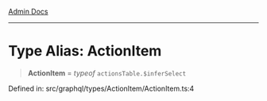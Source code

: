 [Admin Docs](/)

***

# Type Alias: ActionItem

> **ActionItem** = *typeof* `actionsTable.$inferSelect`

Defined in: src/graphql/types/ActionItem/ActionItem.ts:4
